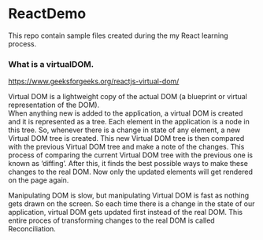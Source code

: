 # ReactDemo
This repo contain sample files created during the my React learning process. 

### What is a virtualDOM.

https://www.geeksforgeeks.org/reactjs-virtual-dom/ <br/>

Virtual DOM is a lightweight copy of the actual DOM (a blueprint or virtual representation of the DOM).<br/>
When anything new is added to the application, a virtual DOM is created and it is represented as a tree. Each element in the application is a node in this tree. So, whenever there is a change in state of any element, a new Virtual DOM tree is created. This new Virtual DOM tree is then compared with the previous Virtual DOM tree and make a note of the changes.  This process of comparing the current Virtual DOM tree with the previous one is known as ‘diffing’. After this, it finds the best possible ways to make these changes to the real DOM. Now only the updated elements will get rendered on the page again.<br/>

Manipulating DOM is slow, but manipulating Virtual DOM is fast as nothing gets drawn on the screen. So each time there is a change in the state of our application, virtual DOM gets updated first instead of the real DOM.  This entire proces of transforming changes to the real DOM is called Reconciliation. <br/> 



